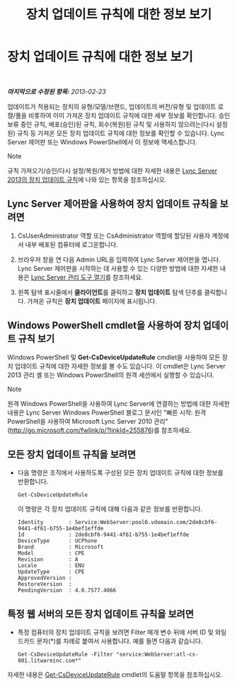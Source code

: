 ﻿---
title: 장치 업데이트 규칙에 대한 정보 보기
TOCTitle: 장치 업데이트 규칙에 대한 정보 보기
ms:assetid: d6677ca4-024b-4816-8511-8d7630788107
ms:mtpsurl: https://technet.microsoft.com/ko-kr/library/JJ994077(v=OCS.15)
ms:contentKeyID: 52056966
ms.date: 08/24/2015
mtps_version: v=OCS.15
ms.translationtype: HT
---

# 장치 업데이트 규칙에 대한 정보 보기

 

_**마지막으로 수정된 항목:** 2013-02-23_

업데이트가 적용되는 장치의 유형/모델/브랜드, 업데이트의 버전/유형 및 업데이트 로캘/풀을 비롯하여 이미 가져온 장치 업데이트 규칙에 대한 세부 정보를 확인합니다. 승인 보류 중인 규칙, 배포(승인)된 규칙, 회수(복원)된 규칙 및 사용하지 않으려는(다시 설정된) 규칙 등 가져온 모든 장치 업데이트 규칙에 대한 정보를 확인할 수 있습니다. Lync Server 제어판 또는 Windows PowerShell에서 이 정보에 액세스합니다.


> [!NOTE]
> 규칙 가져오기/승인/다시 설정/복원/제거 방법에 대한 자세한 내용은 <A href="lync-server-2013-device-update-rules.md">Lync Server 2013의 장치 업데이트 규칙</A>에 나와 있는 항목을 참조하십시오.



## Lync Server 제어판을 사용하여 장치 업데이트 규칙을 보려면

1.  CsUserAdministrator 역할 또는 CsAdministrator 역할에 할당된 사용자 계정에서 내부 배포된 컴퓨터에 로그온합니다.

2.  브라우저 창을 연 다음 Admin URL을 입력하여 Lync Server 제어판을 엽니다. Lync Server 제어판을 시작하는 데 사용할 수 있는 다양한 방법에 대한 자세한 내용은 [Lync Server 관리 도구 열기](lync-server-2013-open-lync-server-administrative-tools.md)를 참조하세요.

3.  왼쪽 탐색 표시줄에서 **클라이언트**를 클릭하고 **장치 업데이트** 탐색 단추를 클릭합니다. 가져온 규칙은 **장치 업데이트** 페이지에 표시됩니다.

## Windows PowerShell cmdlet을 사용하여 장치 업데이트 규칙 보기

Windows PowerShell 및 **Get-CsDeviceUpdateRule** cmdlet을 사용하여 모든 장치 업데이트 규칙에 대한 자세한 정보를 볼 수도 있습니다. 이 cmdlet은 Lync Server 2013 관리 셸 또는 Windows PowerShell의 원격 세션에서 실행할 수 있습니다.


> [!NOTE]
> 원격 Windows PowerShell을 사용하여 Lync Server에 연결하는 방법에 대한 자세한 내용은 Lync Server Windows PowerShell 블로그 문서인 "빠른 시작: 원격 PowerShell을 사용하여 Microsoft Lync Server 2010 관리"(<A href="http://go.microsoft.com/fwlink/p/?linkid=255876">http://go.microsoft.com/fwlink/p/?linkId=255876</A>)를 참조하세요.



## 모든 장치 업데이트 규칙을 보려면

  - 다음 명령은 조직에서 사용하도록 구성된 모든 장치 업데이트 규칙에 대한 정보를 반환합니다.
    
        Get-CsDeviceUpdateRule
    
    이 명령은 각 장치 업데이트 규칙에 대해 다음과 같은 정보를 반환합니다.
    
        Identity        : Service:WebServer:pool0.vdomain.com/2de8cbf6-9441-4f61-b755-1e4bef1effde
        Id              : 2de8cbf6-9441-4f61-b755-1e4bef1effde
        DeviceType      : UCPhone
        Brand           : Microsoft
        Model           : CPE
        Revision        : A
        Locale          : ENU
        UpdateType      : CPE
        ApprovedVersion :
        RestoreVersion  :
        PendingVersion  : 4.0.7577.4066

## 특정 웹 서버의 모든 장치 업데이트 규칙을 보려면

  - 특정 컴퓨터의 장치 업데이트 규칙을 보려면 Filter 매개 변수 뒤에 서버 ID 및 와일드카드 문자(\*)를 차례로 붙여서 사용합니다. 예를 들면 다음과 같습니다.
    
        Get-CsDeviceUpdateRule -Filter "service:WebServer:atl-cs-001.litwareinc.com*"

자세한 내용은 [Get-CsDeviceUpdateRule](get-csdeviceupdaterule.md) cmdlet의 도움말 항목을 참조하십시오.

